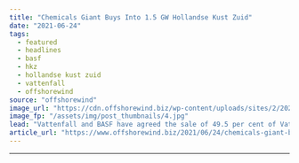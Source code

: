 ```yaml
---
title: "Chemicals Giant Buys Into 1.5 GW Hollandse Kust Zuid"
date: "2021-06-24"
tags: 
  - featured
  - headlines
  - basf
  - hkz
  - hollandse kust zuid
  - vattenfall
  - offshorewind
source: "offshorewind"
image_url: "https://cdn.offshorewind.biz/wp-content/uploads/sites/2/2020/10/29085900/Waves-Group-Joins-Hollandse-Kust-Zuid-Team.jpg"
image_fp: "/assets/img/post_thumbnails/4.jpg"
lead: "Vattenfall and BASF have agreed the sale of 49.5 per cent of Vattenfall’s Hollandse"
article_url: "https://www.offshorewind.biz/2021/06/24/chemicals-giant-buys-into-1-5-gw-hollandse-kust-zuid/"
---
```


---

